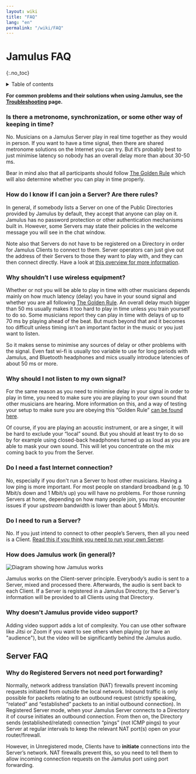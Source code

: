 ```yaml
---
layout: wiki
title: "FAQ"
lang: "en"
permalink: "/wiki/FAQ"
---
```


# Jamulus FAQ
 {:.no_toc}

<details markdown="1">

<summary>Table of contents</summary>

* TOC
 {:toc}

</details>

**For common problems and their solutions when using Jamulus, see the [Troubleshooting](/wiki/Client-Troubleshooting) page.**


### Is there a metronome, synchronization, or some other way of keeping in time?

No. Musicians on a Jamulus Server play in real time together as they would in person. If you want to have a time signal, then there are shared metronome solutions on the Internet you can try. But it’s probably best to just minimise latency so nobody has an overall delay more than about 30-50 ms. 

Bear in mind also that all participants should follow [The Golden Rule](/wiki/Client-Troubleshooting#you-all-sound-ok-but-its-difficult-to-keep-together) which will also determine whether you can play in time properly.

### How do I know if I can join a Server? Are there rules?

In general, if somebody lists a Server on one of the Public Directories provided by Jamulus by default, they accept that anyone can play on it. Jamulus has no password protection or other authentication mechanisms built in. However, some Servers may state their policies in the welcome message you will see in the chat window.

Note also that Servers do not have to be registered on a Directory in order for Jamulus Clients to connect to them. Server operators can just give out the address of their Servers to those they want to play with, and they can then connect directly. Have a look at [this overview for more information](/wiki/Running-a-Server#server-types).

### Why shouldn’t I use wireless equipment?

Whether or not you will be able to play in time with other musicians depends mainly on how much latency (delay) you have in your sound signal and whether you are all following [The Golden Rule](/wiki/Client-Troubleshooting#you-all-sound-ok-but-its-difficult-to-keep-together). An overall delay much bigger than 50 ms usually makes it too hard to play in time unless you train yourself to do so. Some musicians report they can play in time with delays of up to 70 ms by playing ahead of the beat. But much beyond that and it becomes too difficult unless timing isn’t an important factor in the music or you just want to listen.

So it makes sense to minimise any sources of delay or other problems with the signal. Even fast wi-fi is usually too variable to use for long periods with Jamulus, and Bluetooth headphones and mics usually introduce latencies of about 50 ms or more.

### Why should I not listen to my own signal?

For the same reason as you need to minimise delay in your signal in order to play in time, you need to make sure you are playing to your own sound that other musicians are hearing. More information on this, and a way of testing your setup to make sure you are obeying this “Golden Rule” [can be found here](/wiki/Client-Troubleshooting#you-all-sound-ok-but-its-difficult-to-keep-together).

Of course, if you are playing an acoustic instrument, or are a singer, it will be hard to exclude your “local” sound. But you should at least try to do so by for example using closed-back headphones turned up as loud as you are able to mask your own sound. This will let you concentrate on the mix coming back to you from the Server.

### Do I need a fast Internet connection?

No, especially if you don't run a Server to host other musicians. Having a low ping is more important. For most people on standard broadband (e.g. 10 Mbit/s down and 1 Mbit/s up) you will have no problems. For those running Servers at home, depending on how many people join, you may encounter issues if your _upstream_ bandwidth is lower than about 5 Mbit/s. 

### Do I need to run a Server?

No. If you just intend to connect to other people’s Servers, then all you need is a Client. [Read this if you think you need to run your own Server](/wiki/Running-a-Server).

### How does Jamulus work (in general)?

<img src="{% include img/en-screenshots/diagram-overview.inc %}" loading="lazy" alt="Diagram showing how Jamulus works">


Jamulus works on the Client-server principle. Everybody’s audio is sent to a Server, mixed and processed there. Afterwards, the audio is sent back to each Client. If a Server is registered in a Jamulus Directory, the Server's information will be provided to all Clients using that Directory.

### Why doesn't Jamulus provide video support?

Adding video support adds a lot of complexity. You can use other software like Jitsi or Zoom if you want to see others when playing (or have an "audience"), but the video will be significantly behind the Jamulus audio.


## Server FAQ

### Why do Registered Servers not need port forwarding?

Normally, network address translation (NAT) firewalls prevent incoming requests initiated from outside the local network. Inbound traffic is only possible for packets relating to an outbound request (strictly speaking, “related” and “established” packets to an initial outbound connection). In Registered Server mode, when your Jamulus Server connects to a Directory it of course initiates an outbound connection. From then on, the Directory sends (established/related) connection “pings” (not ICMP pings) to your Server at regular intervals to keep the relevant NAT port(s) open on your router/firewall.

However, in Unregistered mode, Clients have to **initiate** connections into the Server’s network. NAT firewalls prevent this, so you need to tell them to allow incoming connection requests on the Jamulus port using port forwarding.


